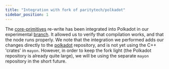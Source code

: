 ```yaml
---
title: "Integration with fork of paritytech/polkadot"
sidebar_position: 1
---
```

The [core-primitives](../poc/core_primitives_rewrite.md) re-write has been 
integrated into Polkadot in our 
experimental [branch](https://github.com/Zondax/Polkadot/tree/hybrid_node). 
It allowed us to verify that compilation works, and that the node runs properly. 
We note that the integration we performed adds our changes directly to the 
[polkadot](https://github.com/Zondax/Polkadot/tree/hybrid_node) 
repository, and is not yet using the C++ 'crates' in `mayon`. However, in 
order to keep the fork light (the Polkadot repository is already quite large), 
we will be using the separate `mayon` repository in the short future.